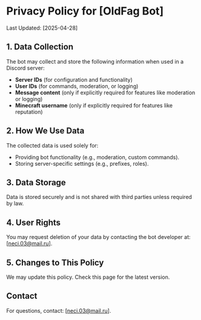 # Privacy Policy for [OldFag Bot]  

Last Updated: [2025-04-28]  

## 1. Data Collection  
The bot may collect and store the following information when used in a Discord server:  
- **Server IDs** (for configuration and functionality)  
- **User IDs** (for commands, moderation, or logging)  
- **Message content** (only if explicitly required for features like moderation or logging)
- **Minecraft username** (only if explicitly required for features like reputation)

## 2. How We Use Data  
The collected data is used solely for:  
- Providing bot functionality (e.g., moderation, custom commands).  
- Storing server-specific settings (e.g., prefixes, roles).  

## 3. Data Storage  
Data is stored securely and is not shared with third parties unless required by law.  

## 4. User Rights  
You may request deletion of your data by contacting the bot developer at: [neci.03@mail.ru].  

## 5. Changes to This Policy  
We may update this policy. Check this page for the latest version.  

## Contact  
For questions, contact: [neci.03@mail.ru].  

